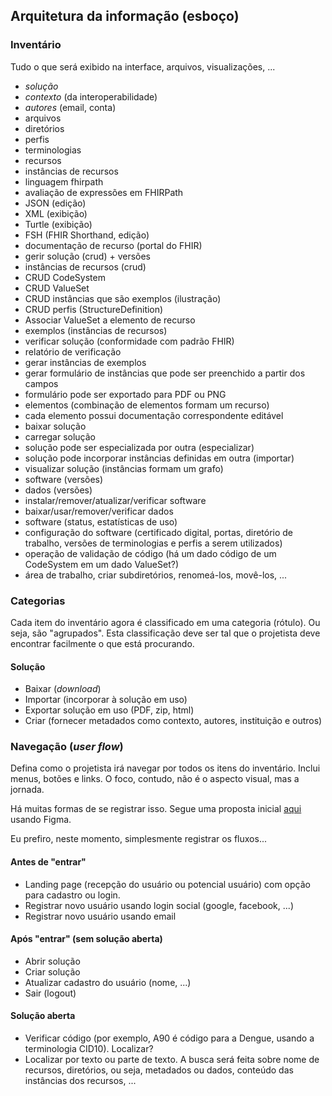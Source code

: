 ## Arquitetura da informação (esboço)

### Inventário

Tudo o que será exibido na interface, arquivos, visualizações, ...

- _solução_
- _contexto_ (da interoperabilidade)
- _autores_ (email, conta)
- arquivos
- diretórios
- perfis
- terminologias
- recursos
- instâncias de recursos
- linguagem fhirpath
- avaliação de expressões em FHIRPath
- JSON (edição)
- XML (exibição)
- Turtle (exibição)
- FSH (FHIR Shorthand, edição)
- documentação de recurso (portal do FHIR)
- gerir solução (crud) + versões
- instâncias de recursos (crud)
- CRUD CodeSystem
- CRUD ValueSet
- CRUD instâncias que são exemplos (ilustração)
- CRUD perfis (StructureDefinition)
- Associar ValueSet a elemento de recurso
- exemplos (instâncias de recursos)
- verificar solução (conformidade com padrão FHIR)
- relatório de verificação
- gerar instâncias de exemplos
- gerar formulário de instâncias que pode ser preenchido a partir dos campos
- formulário pode ser exportado para PDF ou PNG
- elementos (combinação de elementos formam um recurso)
- cada elemento possui documentação correspondente editável
- baixar solução
- carregar solução
- solução pode ser especializada por outra (especializar)
- solução pode incorporar instâncias definidas em outra (importar)
- visualizar solução (instâncias formam um grafo)
- software (versões)
- dados (versões)
- instalar/remover/atualizar/verificar software
- baixar/usar/remover/verificar dados
- software (status, estatísticas de uso)
- configuração do software (certificado digital, portas, diretório de trabalho, versões de terminologias e perfis a serem utilizados)
- operação de validação de código (há um dado código de um CodeSystem em um dado ValueSet?)
- área de trabalho, criar subdiretórios, renomeá-los, movê-los, ...


### Categorias

Cada item do inventário agora é classificado em uma categoria (rótulo).
Ou seja, são "agrupados". Esta classificação deve ser tal que o projetista
deve encontrar facilmente o que está procurando.

#### Solução

- Baixar (_download_)
- Importar (incorporar à solução em uso)
- Exportar solução em uso (PDF, zip, html)
- Criar (fornecer metadados como contexto, autores, instituição e outros)

### Navegação (_user flow_)

Defina como o projetista irá navegar por todos os itens do inventário. Inclui
menus, botões e links. O foco, contudo, não é o aspecto visual, mas a jornada.

Há muitas formas de se registrar isso. Segue uma proposta inicial [aqui](https://www.figma.com/file/6ebDkUG2dNp4DtLZiuufat/Ambiente-FHIR?type=design&node-id=83%3A0&t=PRIFKs14NjGMglqE-1) usando Figma. 

Eu prefiro, neste momento, simplesmente registrar os fluxos...

#### Antes de "entrar"

- Landing page (recepção do usuário ou potencial usuário) com opção para cadastro ou login.
- Registrar novo usuário usando login social (google, facebook, ...)
- Registrar novo usuário usando email

#### Após "entrar" (sem solução aberta)

- Abrir solução
- Criar solução
- Atualizar cadastro do usuário (nome, ...)
- Sair (logout)

#### Solução aberta

- Verificar código (por exemplo, A90 é código para a Dengue, usando a terminologia CID10). Localizar?
- Localizar por texto ou parte de texto. A busca será feita sobre nome de recursos, diretórios, ou seja, metadados ou dados, conteúdo das instâncias dos recursos, ...
